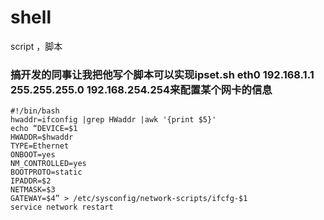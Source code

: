 # shell
script ，脚本

### 搞开发的同事让我把他写个脚本可以实现ipset.sh eth0 192.168.1.1 255.255.255.0 192.168.254.254来配置某个网卡的信息

```
#!/bin/bash
hwaddr=ifconfig |grep HWaddr |awk '{print $5}'
echo “DEVICE=$1
HWADDR=$hwaddr
TYPE=Ethernet
ONBOOT=yes
NM_CONTROLLED=yes
BOOTPROTO=static
IPADDR=$2
NETMASK=$3
GATEWAY=$4” > /etc/sysconfig/network-scripts/ifcfg-$1
service network restart
```
